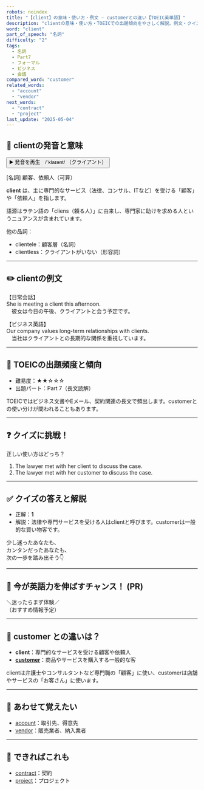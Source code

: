 ```yaml
---
robots: noindex
title: "【client】の意味・使い方・例文 ― customerとの違い【TOEIC英単語】"
description: "clientの意味・使い方・TOEICでの出題傾向をやさしく解説。例文・クイズ付きでcustomerとの違いもわかりやすく学べます。"
word: "client"
part_of_speech: "名詞"
difficulty: "2"
tags:
  - 名詞
  - Part7
  - フォーマル
  - ビジネス
  - 会議
compared_word: "customer"
related_words:
  - "account"
  - "vendor"
next_words:
  - "contract"
  - "project"
last_update: "2025-05-04"
---
```


## 🔰 clientの発音と意味

<button class="play-audio" onclick="playTTS('client')">
  <span class="play-audio-main">
    ▶️ 発音を再生　/ˈklaɪənt/
  </span>
  <span class="play-audio-sub">
    （クライアント）
  </span>
</button>

[名詞] 顧客、依頼人（可算）

**client** は、主に専門的なサービス（法律、コンサル、ITなど）を受ける「顧客」や「依頼人」を指します。

語源はラテン語の「cliens（頼る人）」に由来し、専門家に助けを求める人というニュアンスが含まれています。

他の品詞：  
- clientele：顧客層（名詞）
- clientless：クライアントがいない（形容詞）

---

## ✏️ clientの例文

【日常会話】  
She is meeting a client this afternoon.  
　彼女は今日の午後、クライアントと会う予定です。

【ビジネス英語】  
Our company values long-term relationships with clients.  
　当社はクライアントとの長期的な関係を重視しています。

---

## 🎯 TOEICの出題頻度と傾向

- 難易度：★★☆☆☆
- 出題パート：Part 7（長文読解）

TOEICではビジネス文書やEメール、契約関連の長文で頻出します。customerとの使い分けが問われることもあります。

---

## ❓ クイズに挑戦！

正しい使い方はどっち？

1. The lawyer met with her client to discuss the case.  
2. The lawyer met with her customer to discuss the case.

---

## ✅ クイズの答えと解説

- 正解：**1**
- 解説：法律や専門サービスを受ける人はclientと呼びます。customerは一般的な買い物客です。

少し迷ったあなたも、  
カンタンだったあなたも、  
次の一歩を踏み出そう👇️

---

## 🚀 今が英語力を伸ばすチャンス！ (PR)

<div class="info-center">
＼迷ったらまず体験／<br>  
（おすすめ情報予定）
</div>

---

## 🤔  customer との違いは？

- **client**：専門的なサービスを受ける顧客や依頼人
- **[customer](/customer)**：商品やサービスを購入する一般的な客

clientは弁護士やコンサルタントなど専門職の「顧客」に使い、customerは店舗やサービスの「お客さん」に使います。

---

## 🧩 あわせて覚えたい

- [account](/account)：取引先、得意先
- [vendor](/vendor)：販売業者、納入業者

---

## 📖 できればこれも

- [contract](/contract)：契約
- [project](/project)：プロジェクト

<!-- cvid: aid20_bid39 -->
